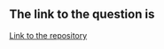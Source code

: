 ## The link to the question is

[Link to the repository](https://www.hackerrank.com/challenges/recursion-in-c/problem)